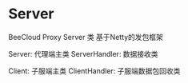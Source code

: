 # Server
BeeCloud Proxy Server 类
基于Netty的发包框架

Server: 代理端主类
ServerHandler: 数据接收类

Client: 子服端主类
ClientHandler: 子服端数据包回收类
